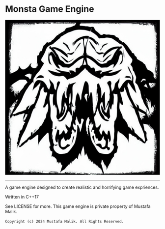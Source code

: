 # Monsta Game Engine

<img src="./resources/MONSTA.jpg"/>

---

A game engine designed to create realistic and horrifying game expriences.

Written in C++17

See LICENSE for more. This game engine is private property of Mustafa Malik.

`Copyright (c) 2024 Mustafa Malik. All Rights Reserved.`